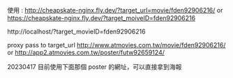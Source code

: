 使用 :
http://cheapskate-nginx.fly.dev/?target_url=movie/fden92906216/
or
https://cheapskate-nginx.fly.dev/?target_moiveID=fden92906216

http://localhost/?target_movieID=fden92906216


proxy pass to target_url
http://www.atmovies.com.tw/movie/fden92906216/
or
http://app2.atmovies.com.tw/poster/futw92659124/

20230417 目前使用下面那個 poster 的網址，可以直接拿到海報